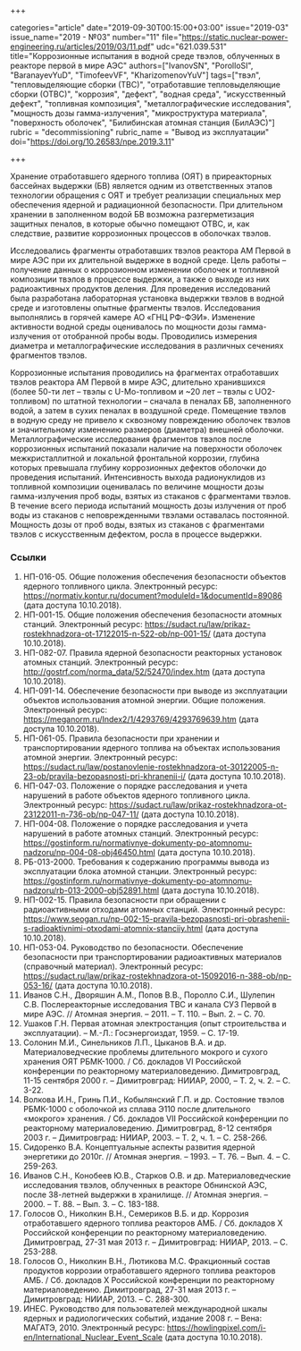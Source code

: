 +++

categories="article"
date="2019-09-30T00:15:00+03:00"
issue="2019-03"
issue_name="2019 - №03"
number="11"
file="https://static.nuclear-power-engineering.ru/articles/2019/03/11.pdf"
udc="621.039.531"
title="Коррозионные испытания в водной среде твэлов, облученных в реакторе первой в мире АЭС"
authors=["IvanovSN", "PorolloSI", "BaranayevYuD", "TimofeevVF", "KharizomenovYuV"]
tags=["твэл", "тепловыделяющие сборки (ТВС)", "отработавшие тепловыделяющие сборки (ОТВС)", "коррозия", "дефект", "водная среда", "искусственный дефект", "топливная композиция", "металлографические исследования", "мощность дозы гамма-излучения", "микроструктура материала", "поверхность оболочек", "Билибинская атомная станция (БилАЭС)"]
rubric = "decommissioning"
rubric_name = "Вывод из эксплуатации"
doi="https://doi.org/10.26583/npe.2019.3.11"

+++

Хранение отработавшего ядерного топлива (ОЯТ) в приреакторных бассейнах выдержки (БВ) является одним из ответственных этапов технологии обращения с ОЯТ и требует реализации специальных мер обеспечения ядерной и радиационной безопасности. При длительном хранении в заполненном водой БВ возможна разгерметизация защитных пеналов, в которые обычно помещают ОТВС, и, как следствие, развитие коррозионных процессов в оболочках твэлов.

Исследовались фрагменты отработавших твэлов реактора АМ Первой в мире АЭС при их длительной выдержке в водной среде. Цель работы – получение данных о коррозионном изменении оболочек и топливной композиции твэлов в процессе выдержки, а также о выходе из них радиоактивных продуктов деления. Для проведения исследований была разработана лабораторная установка выдержки твэлов в водной среде и изготовлены опытные фрагменты твэлов. Исследования выполнялись в горячей камере АО «ГНЦ РФ-ФЭИ». Изменение активности водной среды оценивалось по мощности дозы гамма-излучения от отобранной пробы воды. Проводились измерения диаметра и металлографические исследования в различных сечениях фрагментов твэлов.

Коррозионные испытания проводились на фрагментах отработавших твэлов реактора АМ Первой в мире АЭС, длительно хранившихся (более 50-ти лет – твэлы с U-Mo-топливом и ~20 лет – твэлы с UO2-топливом) по штатной технологии – сначала в пеналах БВ, заполненного водой, а затем в сухих пеналах в воздушной среде. Помещение твэлов в водную среду не привело к сквозному повреждению оболочек твэлов и значительному изменению размеров (диаметра) внешней оболочки. Металлографические исследования фрагментов твэлов после коррозионных испытаний показали наличие на поверхности оболочек межкристаллитной и локальной фронтальной коррозии, глубина которых превышала глубину коррозионных дефектов оболочки до проведения испытаний. Интенсивность выхода радионуклидов из топливной композиции оценивалась по величине мощности дозы гамма-излучения проб воды, взятых из стаканов с фрагментами твэлов. В течение всего периода испытаний мощность дозы излучения от проб воды из стаканов с неповрежденными твэлами оставалась постоянной. Мощность дозы от проб воды, взятых из стаканов с фрагментами твэлов с искусственным дефектом, росла в процессе выдержки.

### Ссылки

1. НП-016-05. Общие положения обеспечения безопасности объектов ядерного топливного цикла. Электронный ресурс: https://normativ.kontur.ru/document?moduleId=1&documentId=89086 (дата доступа 10.10.2018).
2. НП-001-15. Общие положения обеспечения безопасности атомных станций. Электронный ресурс: https://sudact.ru/law/prikaz-rostekhnadzora-ot-17122015-n-522-ob/np-001-15/ (дата доступа 10.10.2018).
3. НП-082-07. Правила ядерной безопасности реакторных установок атомных станций. Электронный ресурс: http://gostrf.com/norma_data/52/52470/index.htm (дата доступа 10.10.2018).
4. НП-091-14. Обеспечение безопасности при выводе из эксплуатации объектов использования атомной энергии. Общие положения. Электронный ресурс: https://meganorm.ru/Index2/1/4293769/4293769639.htm (дата доступа 10.10.2018).
5. НП-061-05. Правила безопасности при хранении и транспортировании ядерного топлива на объектах использования атомной энергии. Электронный ресурс: https://sudact.ru/law/postanovlenie-rostekhnadzora-ot-30122005-n-23-ob/pravila-bezopasnosti-pri-khranenii-i/ (дата доступа 10.10.2018).
6. НП-047-03. Положение о порядке расследования и учета нарушений в работе объектов ядерного топливного цикла. Электронный ресурс: https://sudact.ru/law/prikaz-rostekhnadzora-ot-23122011-n-736-ob/np-047-11/ (дата доступа 10.10.2018).
7. НП-004-08. Положение о порядке расследования и учета нарушений в работе атомных станций. Электронный ресурс: https://gostinform.ru/normativnye-dokumenty-po-atomnomu-nadzoru/np-004-08-obj46450.html (дата доступа 10.10.2018).
8. РБ-013-2000. Требования к содержанию программы вывода из эксплуатации блока атомной станции. Электронный ресурс: https://gostinform.ru/normativnye-dokumenty-po-atomnomu-nadzoru/rb-013-2000-obj52891.html (дата доступа 10.10.2018).
9. НП-002-15. Правила безопасности при обращении с радиоактивными отходами атомных станций. Электронный ресурс: https://www.seogan.ru/np-002-15-pravila-bezopasnosti-pri-obrashenii-s-radioaktivnimi-otxodami-atomnix-stanciiy.html (дата доступа 10.10.2018).
10. НП-053-04. Руководство по безопасности. Обеспечение безопасности при транспортировании радиоактивных материалов (справочный материал). Электронный ресурс: https://sudact.ru/law/prikaz-rostekhnadzora-ot-15092016-n-388-ob/np-053-16/ (дата доступа 10.10.2018).
11. Иванов С.Н., Дворяшин А.М., Попов В.В., Поролло С.И., Шулепин С.В. Послереакторные исследования ТВС и канала СУЗ Первой в мире АЭС. // Атомная энергия. – 2011. – Т. 110. – Вып. 2. – С. 70.
12. Ушаков Г.Н. Первая атомная электростанция (опыт строительства и эксплуатации). – М.-Л.: Госэнергоиздат, 1959. – С. 17-19.
13. Солонин М.И., Синельников Л.П., Цыканов В.А. и др. Материаловедческие проблемы длительного мокрого и сухого хранения ОЯТ РБМК-1000. / Сб. докладов VI Российской конференции по реакторному материаловедению. Димитровград, 11-15 сентября 2000 г. – Димитровград: НИИАР, 2000, – Т. 2, ч. 2. – С. 3-22.
14. Волкова И.Н., Гринь П.И., Кобылянский Г.П. и др. Состояние твэлов РБМК-1000 с оболочкой из сплава Э110 после длительного «мокрого» хранения. / Сб. докладов VII Российской конференции по реакторному материаловедению. Димитровград, 8-12 сентября 2003 г. – Димитровград: НИИАР, 2003. – Т. 2, ч. 1. – С. 258-266.
15. Сидоренко В.А. Концептуальные аспекты развития ядерной энергетики до 2010г. // Атомная энергия. – 1993. – Т. 76. – Вып. 4. – С. 259-263.
16. Иванов С.Н., Конобеев Ю.В., Старков О.В. и др. Материаловедческие исследования твэлов, облученных в реакторе Обнинской АЭС, после 38-летней выдержки в хранилище. // Атомная энергия. – 2000. – Т. 88. – Вып. 3. – С. 183-188.
17. Голосов О., Николкин В.Н., Семериков В.Б. и др. Коррозия отработавшего ядерного топлива реакторов АМБ. / Сб. докладов X Российской конференции по реакторному материаловедению. Димитровград, 27-31 мая 2013 г. – Димитровград: НИИАР, 2013. – С. 253-288.
18. Голосов О., Николкин В.Н., Лютикова М.С. Фракционный состав продуктов коррозии отработавшего ядерного топлива реакторов АМБ. / Сб. докладов X Российской конференции по реакторному материаловедению. Димитровград, 27-31 мая 2013 г. – Димитровград: НИИАР, 2013. – С. 288-300.
19. ИНЕС. Руководство для пользователей международной шкалы ядерных и радиологических событий, издание 2008 г. – Вена: МАГАТЭ, 2010. Электронный ресурс: https://howlingpixel.com/i-en/International_Nuclear_Event_Scale (дата доступа 10.10.2018).